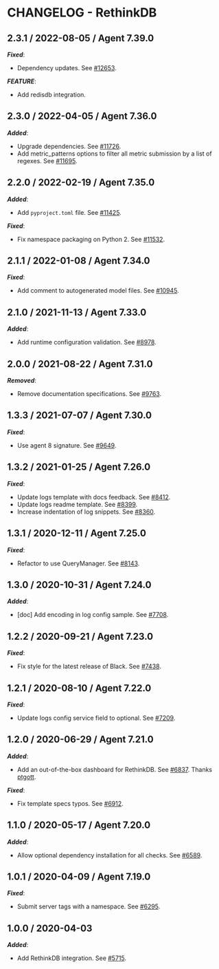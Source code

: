 # CHANGELOG - RethinkDB

## 2.3.1 / 2022-08-05 / Agent 7.39.0

***Fixed***: 

* Dependency updates. See [#12653](https://github.com/DataDog/integrations-core/pull/12653).

***FEATURE***: 

* Add redisdb integration.


## 2.3.0 / 2022-04-05 / Agent 7.36.0

***Added***: 

* Upgrade dependencies. See [#11726](https://github.com/DataDog/integrations-core/pull/11726).
* Add metric_patterns options to filter all metric submission by a list of regexes. See [#11695](https://github.com/DataDog/integrations-core/pull/11695).


## 2.2.0 / 2022-02-19 / Agent 7.35.0

***Added***: 

* Add `pyproject.toml` file. See [#11425](https://github.com/DataDog/integrations-core/pull/11425).

***Fixed***: 

* Fix namespace packaging on Python 2. See [#11532](https://github.com/DataDog/integrations-core/pull/11532).


## 2.1.1 / 2022-01-08 / Agent 7.34.0

***Fixed***: 

* Add comment to autogenerated model files. See [#10945](https://github.com/DataDog/integrations-core/pull/10945).


## 2.1.0 / 2021-11-13 / Agent 7.33.0

***Added***: 

* Add runtime configuration validation. See [#8978](https://github.com/DataDog/integrations-core/pull/8978).


## 2.0.0 / 2021-08-22 / Agent 7.31.0

***Removed***: 

* Remove documentation specifications. See [#9763](https://github.com/DataDog/integrations-core/pull/9763).


## 1.3.3 / 2021-07-07 / Agent 7.30.0

***Fixed***: 

* Use agent 8 signature. See [#9649](https://github.com/DataDog/integrations-core/pull/9649).


## 1.3.2 / 2021-01-25 / Agent 7.26.0

***Fixed***: 

* Update logs template with docs feedback. See [#8412](https://github.com/DataDog/integrations-core/pull/8412).
* Update logs readme template. See [#8399](https://github.com/DataDog/integrations-core/pull/8399).
* Increase indentation of log snippets. See [#8360](https://github.com/DataDog/integrations-core/pull/8360).


## 1.3.1 / 2020-12-11 / Agent 7.25.0

***Fixed***: 

* Refactor to use QueryManager. See [#8143](https://github.com/DataDog/integrations-core/pull/8143).


## 1.3.0 / 2020-10-31 / Agent 7.24.0

***Added***: 

* [doc] Add encoding in log config sample. See [#7708](https://github.com/DataDog/integrations-core/pull/7708).


## 1.2.2 / 2020-09-21 / Agent 7.23.0

***Fixed***: 

* Fix style for the latest release of Black. See [#7438](https://github.com/DataDog/integrations-core/pull/7438).


## 1.2.1 / 2020-08-10 / Agent 7.22.0

***Fixed***: 

* Update logs config service field to optional. See [#7209](https://github.com/DataDog/integrations-core/pull/7209).


## 1.2.0 / 2020-06-29 / Agent 7.21.0

***Added***: 

* Add an out-of-the-box dashboard for RethinkDB. See [#6837](https://github.com/DataDog/integrations-core/pull/6837). Thanks [ptgott](https://github.com/ptgott).

***Fixed***: 

* Fix template specs typos. See [#6912](https://github.com/DataDog/integrations-core/pull/6912).


## 1.1.0 / 2020-05-17 / Agent 7.20.0

***Added***: 

* Allow optional dependency installation for all checks. See [#6589](https://github.com/DataDog/integrations-core/pull/6589).


## 1.0.1 / 2020-04-09 / Agent 7.19.0

***Fixed***: 

* Submit server tags with a namespace. See [#6295](https://github.com/DataDog/integrations-core/pull/6295).


## 1.0.0 / 2020-04-03

***Added***: 

* Add RethinkDB integration. See [#5715](https://github.com/DataDog/integrations-core/pull/5715).


